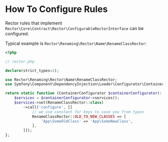 # How To Configure Rules

Rector rules that implement `Rector\Core\Contract\Rector\ConfigurableRectorInterface` can be configured.

Typical example is `Rector\Renaming\Rector\Name\RenameClassRector`:

```php
<?php

// rector.php

declare(strict_types=1);

use Rector\Renaming\Rector\Name\RenameClassRector;
use Symfony\Component\DependencyInjection\Loader\Configurator\ContainerConfigurator;

return static function (ContainerConfigurator $containerConfigurator): void {
    $services = $containerConfigurator->services();
    $services->set(RenameClassRector::class)
        ->call('configure', [[
            // we use constant for keys to save you from typos
            RenameClassRector::OLD_TO_NEW_CLASSES => [
                'App\SomeOldClass' => 'App\SomeNewClass',
            ],
        ]]);
};
```
